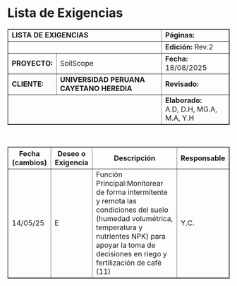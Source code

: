<h1>Lista de Exigencias</h1>

 <table border="1">
  <tr>
    <td colspan="4"><strong>LISTA DE EXIGENCIAS</strong></td>
    <td><strong>Páginas:</strong></td>
  </tr>
  <tr>
    <td colspan="4" rowspan="1"></td>
    <td><strong>Edición:</strong> Rev.2</td>
  </tr>
  <tr>
    <td><strong>PROYECTO:</strong></td>
    <td colspan="3">SoilScope</td>
    <td><strong>Fecha:</strong> 18/08/2025</td>
  </tr>
  <tr>
    <td><strong>CLIENTE:</strong></td>
    <td colspan="3"><strong>UNIVERSIDAD PERUANA CAYETANO HEREDIA</strong></td>
    <td><strong>Revisado:</strong></td>
  </tr>
  <tr>
    <td colspan="4"></td>
    <td><strong>Elaborado:</strong><br>A.D, D.H, MG.A, M.A, Y.H</td>
  </tr>
</table>

<br>
 <table border="1">
  <thead>
    <tr>
      <th>Fecha (cambios)</th>
      <th>Deseo o Exigencia</th>
      <th>Descripción</th>
      <th>Responsable</th>
    </tr>
  </thead>
  <tbody>
    <tr>
      <td>14/05/25</td>
      <td>E</td>
      <td>Función Principal:Monitorear de forma intermitente y remota las condiciones del suelo (humedad volumétrica, temperatura y nutrientes NPK) para apoyar la toma de decisiones en riego y fertilización de café (11) </td>
      <td>Y.C.</td>
    </tr>
